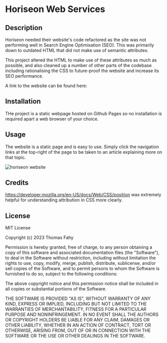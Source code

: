 # Horiseon Web Services

## Description 

Horiseon needed their website's code refactored as the site was not performing well in Search Engine Optimisation (SEO). This was primarily down to outdated HTML that did not make use of semantic attributes.

This project altered the HTML to make use of these attributes as much as possible, and also cleaned up a number of other parts of the codebase including rationalising the CSS to future-proof the website and increase its SEO performance.

A link to the website can be found here:


## Installation

THe project is a static webpage hosted on Github Pages so no installation is required apart a web browser of your choice.


## Usage 

The website is a static page and is easy to use. Simply click the navigation links at the top-right of the page to be taken to an article explaining more on that topic.

![horiseon website](./assets/images/screenshot.PNG)

## Credits

https://developer.mozilla.org/en-US/docs/Web/CSS/position was extremely helpful for understanding attribution in CSS more clearly.

## License

MIT License

Copyright (c) 2023 Thomas Fahy

Permission is hereby granted, free of charge, to any person obtaining a copy
of this software and associated documentation files (the "Software"), to deal
in the Software without restriction, including without limitation the rights
to use, copy, modify, merge, publish, distribute, sublicense, and/or sell
copies of the Software, and to permit persons to whom the Software is
furnished to do so, subject to the following conditions:

The above copyright notice and this permission notice shall be included in all
copies or substantial portions of the Software.

THE SOFTWARE IS PROVIDED "AS IS", WITHOUT WARRANTY OF ANY KIND, EXPRESS OR
IMPLIED, INCLUDING BUT NOT LIMITED TO THE WARRANTIES OF MERCHANTABILITY,
FITNESS FOR A PARTICULAR PURPOSE AND NONINFRINGEMENT. IN NO EVENT SHALL THE
AUTHORS OR COPYRIGHT HOLDERS BE LIABLE FOR ANY CLAIM, DAMAGES OR OTHER
LIABILITY, WHETHER IN AN ACTION OF CONTRACT, TORT OR OTHERWISE, ARISING FROM,
OUT OF OR IN CONNECTION WITH THE SOFTWARE OR THE USE OR OTHER DEALINGS IN THE
SOFTWARE.



